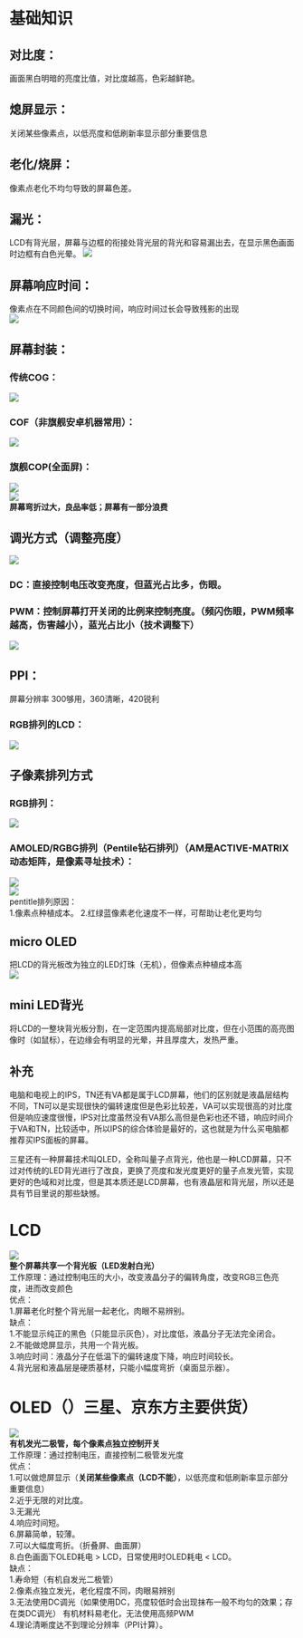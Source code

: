 # 基础知识  
## 对比度：  
画面黑白明暗的亮度比值，对比度越高，色彩越鲜艳。  
## 熄屏显示：  
关闭某些像素点，以低亮度和低刷新率显示部分重要信息  
## 老化/烧屏：  
像素点老化不均匀导致的屏幕色差。  
## 漏光：  
LCD有背光层，屏幕与边框的衔接处背光层的背光和容易漏出去，在显示黑色画面时边框有白色光晕。
![](image/漏光.png)   
## 屏幕响应时间：  
像素点在不同颜色间的切换时间，响应时间过长会导致残影的出现  
![](image/响应时间.png)  
## 屏幕封装：  
### 传统COG：  
![](image/传统COG.png)  
### COF（非旗舰安卓机器常用）：  
![](image/COF.png)  
### 旗舰COP(全面屏)：  
![](image/COP_1.png)  
![](image/COP_2.png)  
**屏幕弯折过大，良品率低；屏幕有一部分浪费**  
## 调光方式（调整亮度）  
![](image/调光.png)   
### DC：直接控制电压改变亮度，但蓝光占比多，伤眼。  
### PWM：控制屏幕打开关闭的比例来控制亮度。（频闪伤眼，PWM频率越高，伤害越小），蓝光占比小（技术调整下）    
![](image/PWM.png)  
## PPI：  
屏幕分辨率  300够用，360清晰，420锐利  
### RGB排列的LCD：  
![](image/RGB排列PPI.png)  
## 子像素排列方式  
### RGB排列：  
![](image/RGB排列.png)  
### AMOLED/RGBG排列（Pentile钻石排列）（AM是ACTIVE-MATRIX动态矩阵，是像素寻址技术）：  
![](image/钻石排列.png)  
![](image/RGBG_PPI.png)    
pentitle排列原因：  
1.像素点种植成本。  2.红绿蓝像素老化速度不一样，可帮助让老化更均匀

## micro OLED  
把LCD的背光板改为独立的LED灯珠（无机），但像素点种植成本高  
![](image/micro_OLED.png)  
## mini LED背光  
将LCD的一整块背光板分割，在一定范围内提高局部对比度，但在小范围的高亮图像时（如鼠标），在边缘会有明显的光晕，并且厚度大，发热严重。  
##  补充  
电脑和电视上的IPS，TN还有VA都是属于LCD屏幕，他们的区别就是液晶层结构不同，TN可以是实现很快的偏转速度但是色彩比较差，VA可以实现很高的对比度但是响应速度很慢，IPS对比度虽然没有VA那么高但是色彩也还不错，响应时间介于VA和TN，比较适中，所以IPS的综合体验是最好的，这也就是为什么买电脑都推荐买IPS面板的屏幕。  

三星还有一种屏幕技术叫QLED，全称叫量子点背光，他也是一种LCD屏幕，只不过对传统的LED背光进行了改良，更换了亮度和发光度更好的量子点发光管，实现更好的色域和对比度，但是其本质还是LCD屏幕，也有液晶层和背光层，所以还是具有节目里说的那些缺憾。  











# LCD  
![](image/LCD.png)  
**整个屏幕共享一个背光板（LED发射白光）**  
工作原理：通过控制电压的大小，改变液晶分子的偏转角度，改变RGB三色亮度，进而改变颜色  
优点：  
1.屏幕老化时整个背光层一起老化，肉眼不易辨别。  
缺点：  
1.不能显示纯正的黑色（只能显示灰色），对比度低，液晶分子无法完全闭合。  
2.不能做熄屏显示，共用一个背光板。  
3.响应时间：液晶分子在低温下的偏转速度下降，响应时间较长。  
4.背光层和液晶层是硬质基材，只能小幅度弯折（桌面显示器）。







# OLED（）三星、京东方主要供货）  
![](image/OLED.png)  
**有机发光二极管，每个像素点独立控制开关**  
工作原理：通过控制电压，直接控制二极管发光度  
优点：  
1.可以做熄屏显示（**关闭某些像素点（LCD不能）**，以低亮度和低刷新率显示部分重要信息）  
2.近乎无限的对比度。  
3.无漏光  
4.响应时间短。  
6.屏幕简单，较薄。  
7.可以大幅度弯折。（折叠屏、曲面屏）  
8.白色画面下OLED耗电 > LCD，日常使用时OLED耗电 < LCD。  
缺点：  
1.寿命短（有机自发光二极管）  
2.像素点独立发光，老化程度不同，肉眼易辨别  
3.无法使用DC调光（如果使用DC，亮度较低时会出现抹布一般不均匀的效果；存在类DC调光） 
 有机材料易老化，无法使用高频PWM  
4.理论清晰度达不到理论分辨率（PPI计算）。

